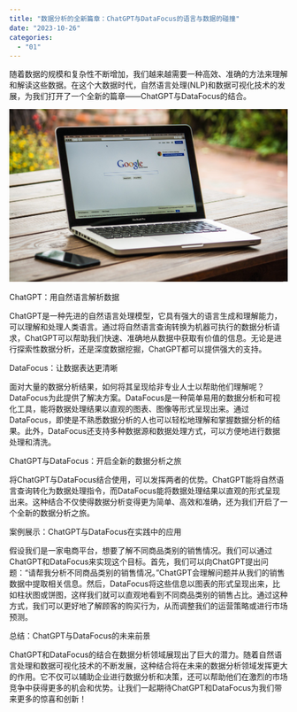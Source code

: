 ```yaml
---
title: "数据分析的全新篇章：ChatGPT与DataFocus的语言与数据的碰撞"
date: "2023-10-26"
categories: 
  - "01"
---
```


随着数据的规模和复杂性不断增加，我们越来越需要一种高效、准确的方法来理解和解读这些数据。在这个大数据时代，自然语言处理(NLP)和数据可视化技术的发展，为我们打开了一个全新的篇章——ChatGPT与DataFocus的结合。

![](images/1697699518-macbook-459196-scaled.jpg)

ChatGPT：用自然语言解析数据

ChatGPT是一种先进的自然语言处理模型，它具有强大的语言生成和理解能力，可以理解和处理人类语言。通过将自然语言查询转换为机器可执行的数据分析请求，ChatGPT可以帮助我们快速、准确地从数据中获取有价值的信息。无论是进行探索性数据分析，还是深度数据挖掘，ChatGPT都可以提供强大的支持。

DataFocus：让数据表达更清晰

面对大量的数据分析结果，如何将其呈现给非专业人士以帮助他们理解呢？DataFocus为此提供了解决方案。DataFocus是一种简单易用的数据分析和可视化工具，能将数据处理结果以直观的图表、图像等形式呈现出来。通过DataFocus，即使是不熟悉数据分析的人也可以轻松地理解和掌握数据分析的结果。此外，DataFocus还支持多种数据源和数据处理方式，可以方便地进行数据处理和清洗。

ChatGPT与DataFocus：开启全新的数据分析之旅

将ChatGPT与DataFocus结合使用，可以发挥两者的优势。ChatGPT能将自然语言查询转化为数据处理指令，而DataFocus能将数据处理结果以直观的形式呈现出来。这种结合不仅使得数据分析变得更为简单、高效和准确，还为我们开启了一个全新的数据分析之旅。

案例展示：ChatGPT与DataFocus在实践中的应用

假设我们是一家电商平台，想要了解不同商品类别的销售情况。我们可以通过ChatGPT和DataFocus来实现这个目标。首先，我们可以向ChatGPT提出问题：“请帮我分析不同商品类别的销售情况。”ChatGPT会理解问题并从我们的销售数据中提取相关信息。然后，DataFocus将这些信息以图表的形式呈现出来，比如柱状图或饼图，这样我们就可以直观地看到不同商品类别的销售占比。通过这种方式，我们可以更好地了解顾客的购买行为，从而调整我们的运营策略或进行市场预测。

总结：ChatGPT与DataFocus的未来前景

ChatGPT和DataFocus的结合在数据分析领域展现出了巨大的潜力。随着自然语言处理和数据可视化技术的不断发展，这种结合将在未来的数据分析领域发挥更大的作用。它不仅可以辅助企业进行数据分析和决策，还可以帮助他们在激烈的市场竞争中获得更多的机会和优势。让我们一起期待ChatGPT和DataFocus为我们带来更多的惊喜和创新！

